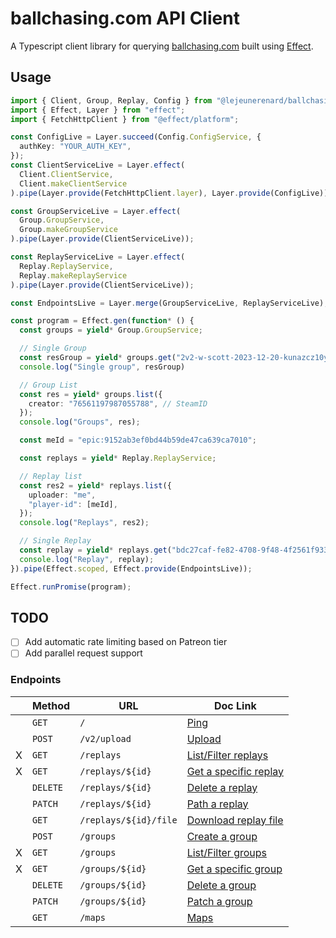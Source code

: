 # ballchasing.com API Client

A Typescript client library for querying
[ballchasing.com](https://ballchasing.com/) built using
[Effect](https://github.com/Effect-TS/effect).

## Usage

```typescript
import { Client, Group, Replay, Config } from "@lejeunerenard/ballchasing-api";
import { Effect, Layer } from "effect";
import { FetchHttpClient } from "@effect/platform";

const ConfigLive = Layer.succeed(Config.ConfigService, {
  authKey: "YOUR_AUTH_KEY",
});
const ClientServiceLive = Layer.effect(
  Client.ClientService,
  Client.makeClientService
).pipe(Layer.provide(FetchHttpClient.layer), Layer.provide(ConfigLive));

const GroupServiceLive = Layer.effect(
  Group.GroupService,
  Group.makeGroupService
).pipe(Layer.provide(ClientServiceLive));

const ReplayServiceLive = Layer.effect(
  Replay.ReplayService,
  Replay.makeReplayService
).pipe(Layer.provide(ClientServiceLive));

const EndpointsLive = Layer.merge(GroupServiceLive, ReplayServiceLive);

const program = Effect.gen(function* () {
  const groups = yield* Group.GroupService;

  // Single Group
  const resGroup = yield* groups.get("2v2-w-scott-2023-12-20-kunazcz10y");
  console.log("Single group", resGroup)

  // Group List
  const res = yield* groups.list({
    creator: "76561197987055788", // SteamID
  });
  console.log("Groups", res);

  const meId = "epic:9152ab3ef0bd44b59de47ca639ca7010";

  const replays = yield* Replay.ReplayService;

  // Replay list
  const res2 = yield* replays.list({
    uploader: "me",
    "player-id": [meId],
  });
  console.log("Replays", res2);

  // Single Replay
  const replay = yield* replays.get("bdc27caf-fe82-4708-9f48-4f2561f93313");
  console.log("Replay", replay);
}).pipe(Effect.scoped, Effect.provide(EndpointsLive));

Effect.runPromise(program);
```

## TODO

- [ ] Add automatic rate limiting based on Patreon tier
- [ ] Add parallel request support

### Endpoints

|    | Method   | URL                   | Doc Link                                                                        |
| -- | -------- | ----------------      | -----------------------------------------------------------------------         |
|    | `GET`    | `/`                   | [Ping](https://ballchasing.com/doc/api#ping)                                    |
|    | `POST`   | `/v2/upload`          | [Upload](https://ballchasing.com/doc/api#upload)                                |
| X  | `GET`    | `/replays`            | [List/Filter replays](https://ballchasing.com/doc/api#replays-replays)          |
| X  | `GET`    | `/replays/${id}`      | [Get a specific replay](https://ballchasing.com/doc/api#replays-replay)         |
|    | `DELETE` | `/replays/${id}`      | [Delete a replay](https://ballchasing.com/doc/api#replays-replay-delete)        |
|    | `PATCH`  | `/replays/${id}`      | [Path a replay](https://ballchasing.com/doc/api#replays-replay-patch)           |
|    | `GET`    | `/replays/${id}/file` | [Download replay file](https://ballchasing.com/doc/api#replays-replay-get-1)    |
|    | `POST`   | `/groups`             | [Create a group](https://ballchasing.com/doc/api#replay-groups-groups-post)     |
| X  | `GET`    | `/groups`             | [List/Filter groups](https://ballchasing.com/doc/api#replay-groups-groups-get)  |
| X  | `GET`    | `/groups/${id}`       | [Get a specific group](https://ballchasing.com/doc/api#replay-groups-group-get) |
|    | `DELETE` | `/groups/${id}`       | [Delete a group](https://ballchasing.com/doc/api#replay-groups-group-delete)    |
|    | `PATCH`  | `/groups/${id}`       | [Patch a group](https://ballchasing.com/doc/api#replay-groups-group-patch)      |
|    | `GET`    | `/maps`               | [Maps](https://ballchasing.com/doc/api#misc-maps-get)                           |
